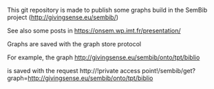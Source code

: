 This git repository is made to publish some graphs build in the SemBib project
(http://givingsense.eu/sembib/)

See also some posts in
https://onsem.wp.imt.fr/presentation/

Graphs are saved with the graph store protocol

For example, the graph
http://givingsense.eu/sembib/onto/tpt/biblio

is saved with the request
http://!private access point!/sembib/get?graph=http://givingsense.eu/sembib/onto/tpt/biblio